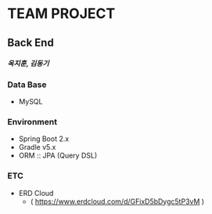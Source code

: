 # TEAM PROJECT

## Back End

##### 옥지훈, 김동기

### **Data Base**

* MySQL   

### **E**nvironment

* Spring Boot 2.x
* Gradle v5.x     
* ORM :: JPA (Query DSL)


### ETC

* ERD Cloud
  * ( https://www.erdcloud.com/d/GFixD5bDygc5tP3vM )




